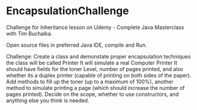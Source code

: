 # EncapsulationChallenge

Challenge for Inheritance lesson on Udemy - Complete Java Masterclass with Tim Buchalka.

Open source files in preferred Java IDE, compile and Run.

Challenge:
Create a class and demonstate proper encapsulation techniques
the class will be called Printer
	 It will simulate a real Computer Printer
	 It should have fields for the toner Level, number of pages printed, and
	 also whether its a duplex printer (capable of printing on both sides of the paper).
	 Add methods to fill up the toner (up to a maximum of 100%), another method to
	 simulate printing a page (which should increase the number of pages printed).
	 Decide on the scope, whether to use constructors, and anything else you think is needed.


